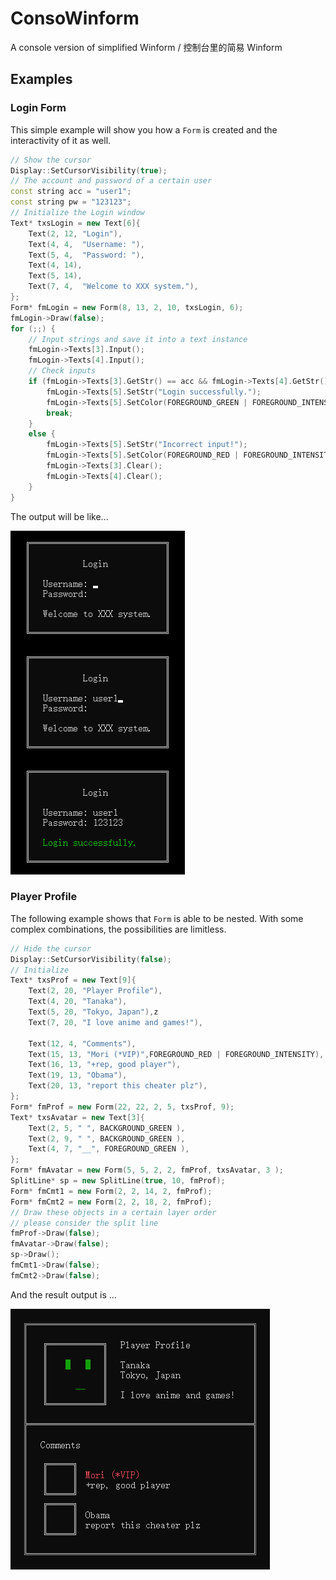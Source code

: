 # ConsoWinform
A console version of simplified Winform / 控制台里的简易 Winform
## Examples
### Login Form
This simple example will show you how a `Form` is created and the interactivity of it as well.
```c++
// Show the cursor
Display::SetCursorVisibility(true);
// The account and password of a certain user
const string acc = "user1";
const string pw = "123123";
// Initialize the Login window
Text* txsLogin = new Text[6]{
	Text(2, 12,	"Login"),
	Text(4, 4,	"Username: "),
	Text(5, 4,	"Password: "),
	Text(4, 14),
	Text(5, 14),
	Text(7, 4,	"Welcome to XXX system."),
};
Form* fmLogin = new Form(8, 13, 2, 10, txsLogin, 6);
fmLogin->Draw(false);
for (;;) {
	// Input strings and save it into a text instance
	fmLogin->Texts[3].Input();
	fmLogin->Texts[4].Input();
	// Check inputs
	if (fmLogin->Texts[3].GetStr() == acc && fmLogin->Texts[4].GetStr() == pw) {
		fmLogin->Texts[5].SetStr("Login successfully.");
		fmLogin->Texts[5].SetColor(FOREGROUND_GREEN | FOREGROUND_INTENSITY);
		break;
	}
	else {
		fmLogin->Texts[5].SetStr("Incorrect input!");
		fmLogin->Texts[5].SetColor(FOREGROUND_RED | FOREGROUND_INTENSITY);
		fmLogin->Texts[3].Clear();
		fmLogin->Texts[4].Clear();
	}
}
```
The output will be like...

![Picture of a classic login form](https://github.com/bac0id/ConsoWinform/blob/master/screenshot_example_1.png)
### Player Profile
The following example shows that `Form` is able to be nested. With some complex combinations, the possibilities are limitless.
```C++
// Hide the cursor
Display::SetCursorVisibility(false);
// Initialize
Text* txsProf = new Text[9]{
	Text(2, 20,	"Player Profile"),
	Text(4, 20, "Tanaka"),
	Text(5, 20, "Tokyo, Japan"),z
	Text(7, 20, "I love anime and games!"),

	Text(12, 4, "Comments"),
	Text(15, 13, "Mori (*VIP)",FOREGROUND_RED | FOREGROUND_INTENSITY),
	Text(16, 13, "+rep, good player"),
	Text(19, 13, "Obama"),
	Text(20, 13, "report this cheater plz"),
};
Form* fmProf = new Form(22, 22, 2, 5, txsProf, 9);
Text* txsAvatar = new Text[3]{
	Text(2, 5, " ", BACKGROUND_GREEN ),
	Text(2, 9, " ", BACKGROUND_GREEN ),
	Text(4, 7, "__", FOREGROUND_GREEN ),
};
Form* fmAvatar = new Form(5, 5, 2, 2, fmProf, txsAvatar, 3 );
SplitLine* sp = new SplitLine(true, 10, fmProf);
Form* fmCmt1 = new Form(2, 2, 14, 2, fmProf);
Form* fmCmt2 = new Form(2, 2, 18, 2, fmProf);
// Draw these objects in a certain layer order
// please consider the split line
fmProf->Draw(false);
fmAvatar->Draw(false);
sp->Draw();
fmCmt1->Draw(false);
fmCmt2->Draw(false);
```
And the result output is ...

![Picture of a player profile form](https://github.com/bac0id/ConsoWinform/blob/master/screenshot_example_2.png)
